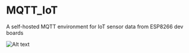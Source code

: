 # MQTT_IoT
A self-hosted MQTT environment for IoT sensor data from ESP8266 dev boards

![Alt text](https://larsbergqvist.files.wordpress.com/2016/06/localandadafruitio.png?w=656 "Self-hosted MQTT")

